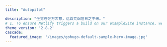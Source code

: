 ```yaml
---
title: "Autopilot"

description: "坐觉苍茫万古意，远自荒烟落日之中来。"
# 1. To ensure Netlify triggers a build on our exampleSite instance, we need to change a file in the exampleSite directory.
theme_version: '2.8.2'
cascade:
  featured_image: '/images/gohugo-default-sample-hero-image.jpg'
---
```

